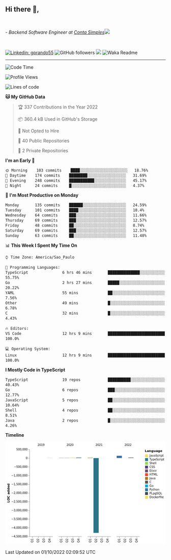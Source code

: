 <h2>Hi there  👋,</h2> </br>

<p><em>- Backend Software Engineer at <a href="https://contasimples.com">Conta Simples</a><img src="https://media.giphy.com/media/WUlplcMpOCEmTGBtBW/giphy.gif" width="30"> 
</em></p></br>


[![Linkedin: gprando55](https://img.shields.io/badge/-gprando55-blue?style=flat-square&logo=Linkedin&logoColor=white&link=https://www.linkedin.com/in/gprando55/)](https://www.linkedin.com/in/gprando55)
![GitHub followers](https://img.shields.io/github/followers/gprando55?label=Follow&style=social)
![](https://visitor-badge.glitch.me/badge?page_id=gprando55.gprando55)
![Waka Readme](https://github.com/gprando55/gprando55/workflows/Waka%20Readme/badge.svg)

---
<!--START_SECTION:waka-->
![Code Time](http://img.shields.io/badge/Code%20Time-2%2C043%20hrs%2047%20mins-blue)

![Profile Views](http://img.shields.io/badge/Profile%20Views-5-blue)

![Lines of code](https://img.shields.io/badge/From%20Hello%20World%20I%27ve%20Written--4%20Million%20lines%20of%20code-blue)

**🐱 My GitHub Data** 

> 🏆 337 Contributions in the Year 2022
 > 
> 📦 360.4 kB Used in GitHub's Storage 
 > 
> 🚫 Not Opted to Hire
 > 
> 📜 40 Public Repositories 
 > 
> 🔑 2 Private Repositories  
 > 
**I'm an Early 🐤** 

```text
🌞 Morning    103 commits    ████░░░░░░░░░░░░░░░░░░░░░   18.76% 
🌆 Daytime    174 commits    ████████░░░░░░░░░░░░░░░░░   31.69% 
🌃 Evening    248 commits    ███████████░░░░░░░░░░░░░░   45.17% 
🌙 Night      24 commits     █░░░░░░░░░░░░░░░░░░░░░░░░   4.37%

```
📅 **I'm Most Productive on Monday** 

```text
Monday       135 commits    ██████░░░░░░░░░░░░░░░░░░░   24.59% 
Tuesday      101 commits    ████░░░░░░░░░░░░░░░░░░░░░   18.4% 
Wednesday    64 commits     ███░░░░░░░░░░░░░░░░░░░░░░   11.66% 
Thursday     69 commits     ███░░░░░░░░░░░░░░░░░░░░░░   12.57% 
Friday       48 commits     ██░░░░░░░░░░░░░░░░░░░░░░░   8.74% 
Saturday     69 commits     ███░░░░░░░░░░░░░░░░░░░░░░   12.57% 
Sunday       63 commits     ██░░░░░░░░░░░░░░░░░░░░░░░   11.48%

```


📊 **This Week I Spent My Time On** 

```text
⌚︎ Time Zone: America/Sao_Paulo

💬 Programming Languages: 
TypeScript               6 hrs 46 mins       ██████████████░░░░░░░░░░░   55.75% 
Go                       2 hrs 27 mins       █████░░░░░░░░░░░░░░░░░░░░   20.22% 
YAML                     55 mins             ██░░░░░░░░░░░░░░░░░░░░░░░   7.56% 
Other                    49 mins             █░░░░░░░░░░░░░░░░░░░░░░░░   6.78% 
C                        32 mins             █░░░░░░░░░░░░░░░░░░░░░░░░   4.43%

🔥 Editors: 
VS Code                  12 hrs 9 mins       █████████████████████████   100.0%

💻 Operating System: 
Linux                    12 hrs 9 mins       █████████████████████████   100.0%

```

**I Mostly Code in TypeScript** 

```text
TypeScript               19 repos            ██████████░░░░░░░░░░░░░░░   40.43% 
Go                       6 repos             ███░░░░░░░░░░░░░░░░░░░░░░   12.77% 
JavaScript               5 repos             ██░░░░░░░░░░░░░░░░░░░░░░░   10.64% 
Shell                    4 repos             ██░░░░░░░░░░░░░░░░░░░░░░░   8.51% 
Java                     2 repos             █░░░░░░░░░░░░░░░░░░░░░░░░   4.26%

```


**Timeline**

![Chart not found](https://raw.githubusercontent.com/gprando55/gprando55/master/charts/bar_graph.png) 


 Last Updated on 01/10/2022 02:09:52 UTC
<!--END_SECTION:waka-->

